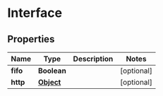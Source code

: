 

# Interface

## Properties

Name | Type | Description | Notes
------------ | ------------- | ------------- | -------------
**fifo** | **Boolean** |  |  [optional]
**http** | [**Object**](.md) |  |  [optional]



